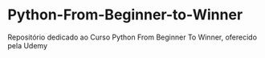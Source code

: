 # Python-From-Beginner-to-Winner
Repositório dedicado ao Curso Python From Beginner To Winner, oferecido pela Udemy

